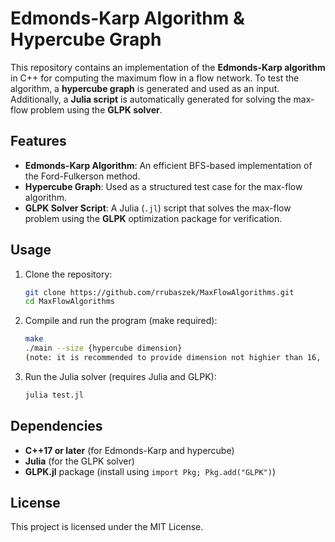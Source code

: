 # Edmonds-Karp Algorithm & Hypercube Graph  

This repository contains an implementation of the **Edmonds-Karp algorithm** in C++ for computing the maximum flow in a flow network. To test the algorithm, a **hypercube graph** is generated and used as an input. Additionally, a **Julia script** is automatically generated for solving the max-flow problem using the **GLPK solver**.  

## Features  
- **Edmonds-Karp Algorithm**: An efficient BFS-based implementation of the Ford-Fulkerson method.  
- **Hypercube Graph**: Used as a structured test case for the max-flow algorithm.  
- **GLPK Solver Script**: A Julia (`.jl`) script that solves the max-flow problem using the **GLPK** optimization package for verification.  

## Usage  
1. Clone the repository:  
   ```bash
   git clone https://github.com/rrubaszek/MaxFlowAlgorithms.git
   cd MaxFlowAlgorithms
   ```
2. Compile and run the program (make required):  
   ```bash
   make
   ./main --size {hypercube dimension}
   (note: it is recommended to provide dimension not highier than 16, as hypercube's size grows exponentially)
   ```
3. Run the Julia solver (requires Julia and GLPK):  
   ```bash
   julia test.jl
   ```

## Dependencies  
- **C++17 or later** (for Edmonds-Karp and hypercube)  
- **Julia** (for the GLPK solver)  
- **GLPK.jl** package (install using `import Pkg; Pkg.add("GLPK")`)  

## License  
This project is licensed under the MIT License.  